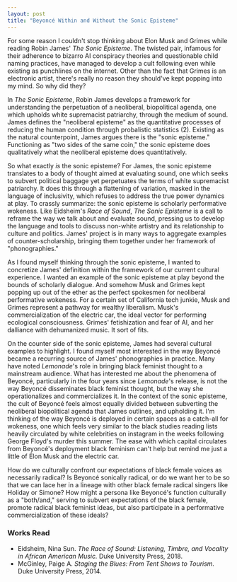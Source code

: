 ```yaml
---
layout: post
title: "Beyoncé Within and Without the Sonic Episteme"
---
```


For some reason I couldn't stop thinking about Elon Musk and Grimes while reading Robin James' *The Sonic Episteme*. The twisted pair, infamous for their adherence to bizarro AI conspiracy theories and questionable child naming practices, have managed to develop a cult following even while existing as punchlines on the internet. Other than the fact that Grimes is an electronic artist, there's really no reason they should've kept popping into my mind. So why did they? 

In *The Sonic Episteme*, Robin James develops a framework for understanding the perpetuation of a neoliberal, biopolitical agenda, one which upholds white supremacist patriarchy, through the medium of sound. James defines the "neoliberal episteme" as the quantitative processes of reducing the human condition through probalistic statistics (2). Existing as the natural counterpoint, James argues there is the "sonic episteme." Functioning as "two sides of the same coin," the sonic episteme does qualitatively what the neoliberal episteme does quantitatively. 

So what exactly *is* the sonic episteme? For James, the sonic episteme translates to a body of thought aimed at evaluating sound, one which seeks to subvert political baggage yet perpetuates the terms of white supremacist patriarchy. It does this through a flattening of variation, masked in the language of inclusivity, which refuses to address the true power dynamics at play. To crassly summarize: the sonic episteme is scholarly performative wokeness. Like Eidsheim's *Race of Sound*, *The Sonic Episteme* is a call to reframe the way we talk about and evaluate sound, pressing us to develop the language and tools to discuss non-white artistry and its relationship to culture and politics. James' project is in many ways to aggregate examples of counter-scholarship, bringing them together under her framework of "phonographies."

As I found myself thinking through the sonic episteme, I wanted to concretize James' definition within the framework of our current cultural experience. I wanted an example of the sonic episteme at play beyond the bounds of scholarly dialogue. And somehow Musk and Grimes kept popping up out of the ether as the perfect spokesmen for neoliberal performative wokeness. For a certain set of California tech junkie, Musk and Grimes represent a pathway for wealthy liberalism. Musk's commercialization of the electric car, the ideal vector for performing ecological consciousness. Grimes' fetishization and fear of AI, and her dalliance with dehumanized music. It sort of fits.

On the counter side of the sonic episteme, James had several cultural examples to highlight. I found myself most interested in the way Beyoncé became a recurring source of James' phonographies in practice. Many have noted *Lemonade*'s role in bringing black feminist thought to a mainstream audience. What has interested me about the phenomena of Beyoncé, particularly in the four years since *Lemonade*'s release, is not the way Beyoncé disseminates black feminist thought, but the way she operationalizes and commercializes it. In the context of the sonic episteme, the cult of Beyoncé feels almost equally divided between subverting the neoliberal biopolitical agenda that James outlines, and upholding it. I'm thinking of the way Beyoncé is deployed in certain spaces as a catch-all for wokeness, one which feels very similar to the black studies reading lists heavily circulated by white celebrities on instagram in the weeks following George Floyd's murder this summer. The ease with which capital circulates from Beyoncé's deployment black feminism can't help but remind me just a little of Elon Musk and the electric car. 

How do we culturally confront our expectations of black female voices as necessarily radical? Is Beyoncé sonically radical, or do we want her to be so that we can lace her in a lineage with other black female radical singers like Holiday or Simone? How might a persona like Beyoncé's function culturally as a "both/and," serving to subvert expectations of the black female, promote radical black feminist ideas, but also participate in a performative commercialization of these ideals? 

### Works Read

- Eidsheim, Nina Sun. *The Race of Sound: Listening, Timbre, and Vocality in African American Music.* Duke University Press, 2018.
- McGinley, Paige A. *Staging the Blues: From Tent Shows to Tourism.* Duke University Press, 2014.
